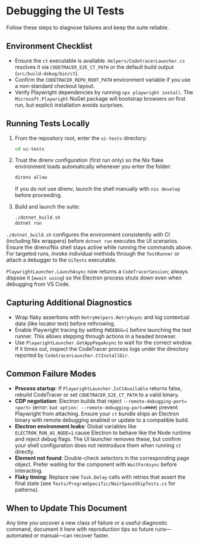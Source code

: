 # Debugging the UI Tests

Follow these steps to diagnose failures and keep the suite reliable.

## Environment Checklist

- Ensure the `ct` executable is available. `Helpers/CodetracerLauncher.cs` resolves it via `CODETRACER_E2E_CT_PATH` or the default build output (`src/build-debug/bin/ct`).
- Confirm the `CODETRACER_REPO_ROOT_PATH` environment variable if you use a non-standard checkout layout.
- Verify Playwright dependencies by running `npx playwright install`. The `Microsoft.Playwright` NuGet package will bootstrap browsers on first run, but explicit installation avoids surprises.

## Running Tests Locally

1. From the repository root, enter the `ui-tests` directory:

    ```bash
    cd ui-tests
    ```

2. Trust the direnv configuration (first run only) so the Nix flake environment loads automatically whenever you enter the folder:

    ```bash
    direnv allow
    ```

    If you do not use direnv, launch the shell manually with `nix develop` before proceeding.

3. Build and launch the suite:

    ```bash
    ./dotnet_build.sh
    dotnet run
    ```

`./dotnet_build.sh` configures the environment consistently with CI (including Nix wrappers) before `dotnet run` executes the UI scenarios. Ensure the direnv/Nix shell stays active while running the commands above. For targeted runs, invoke individual methods through the `TestRunner` or attach a debugger to the `UiTests` executable.

`PlaywrightLauncher.LaunchAsync` now returns a `CodeTracerSession`; always dispose it (`await using`) so the Electron process shuts down even when debugging from VS Code.

## Capturing Additional Diagnostics

- Wrap flaky assertions with `RetryHelpers.RetryAsync` and log contextual data (like locator text) before rethrowing.
- Enable Playwright tracing by setting `PWDEBUG=1` before launching the test runner. This allows stepping through actions in a headed browser.
- Use `PlaywrightLauncher.GetAppPageAsync` to wait for the correct window. If it times out, inspect the CodeTracer process logs under the directory reported by `CodetracerLauncher.CtInstallDir`.

## Common Failure Modes

- **Process startup**: If `PlaywrightLauncher.IsCtAvailable` returns false, rebuild CodeTracer or set `CODETRACER_E2E_CT_PATH` to a valid binary.
- **CDP negotiation**: Electron builds that reject `--remote-debugging-port=<port>` (error: `bad option: --remote-debugging-port=####`) prevent Playwright from attaching. Ensure your `ct` bundle ships an Electron binary with remote debugging enabled or update to a compatible build.
- **Electron environment leaks**: Global variables like `ELECTRON_RUN_AS_NODE=1` cause Electron to behave like the Node runtime and reject debug flags. The UI launcher removes these, but confirm your shell configuration does not reintroduce them when running `ct` directly.
- **Element not found**: Double-check selectors in the corresponding page object. Prefer waiting for the component with `WaitForAsync` before interacting.
- **Flaky timing**: Replace raw `Task.Delay` calls with retries that assert the final state (see `Tests/ProgramSpecific/NoirSpaceShipTests.cs` for patterns).

## When to Update This Document

Any time you uncover a new class of failure or a useful diagnostic command, document it here with reproduction tips so future runs—automated or manual—can recover faster.

